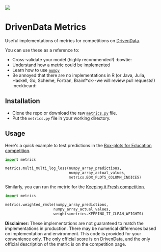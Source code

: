 ![](https://drivendata.s3.amazonaws.com/images/drivendata.png)

DrivenData Metrics
===============================

Useful implementations of metrics for competitions on [DrivenData](http://www.drivendata.org). 

You can use these as a reference to:
 * Cross-validate your model (highly recommended!) :bowtie:
 * Understand how a metric could be implemented
 * Learn how to use [`numpy`](http://www.numpy.org/)
 * Be annoyed that there are no implementations in R (or Java, Julia, Haskell, Go, Scheme, Fortran, Brainf*ck--we will review pull requests!) :neckbeard: 
 
## Installation
 * Clone the repo or download the raw [`metrics.py`](https://raw.githubusercontent.com/drivendataorg/metrics/master/metrics.py) file.
 * Put the `metrics.py` file in your working directory.

## Usage

Here's a quick example to test predictions in the [Box-plots for Education competition](http://www.drivendata.org/competitions/4/).

```python
import metrics

metrics.multi_multi_log_loss(numpy_array_predictions, 
                             numpy_array_actual_values,
                             metrics.BOX_PLOTS_COLUMN_INDICES)
```

Similarly, you can run the metric for the [Keeping it Fresh competition](http://www.drivendata.org/competitions/7/).

```python
import metrics

metrics.weighted_rmsle(numpy_array_predictions, 
                      numpy_array_actual_values,
                      weights=metrics.KEEPING_IT_CLEAN_WEIGHTS)
```

**Disclaimer:** These implementations are not guaranteed to match the implementations in production. There may be numerical differences based on implementation and environment. This code is provided for your convenience only. The only official score is on [DrivenData](http://www.drivendata.org), and the only official description of the metric is on the competition page.
